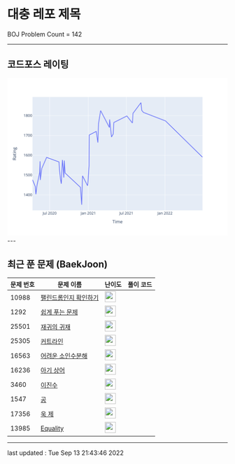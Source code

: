 # 대충 레포 제목

BOJ Problem Count = 142

---

## 코드포스 레이팅
[![Rating Graph](./cfStats.svg)](https://github.com/ingyu1008/Algorithm-Problem-Solving/blob/master/cfStats.html)---

## 최근 푼 문제 (BaekJoon)
| 문제 번호 | 문제 이름 | 난이도 | 풀이 코드 |
| --- | --- | --- | --- |
| 10988 | [팰린드롬인지 확인하기](https://www.acmicpc.net/problem/10988) | <img height="25px" width="25px=" src="https://static.solved.ac/tier_small/4.svg"/> |  |
| 1292 | [쉽게 푸는 문제](https://www.acmicpc.net/problem/1292) | <img height="25px" width="25px=" src="https://static.solved.ac/tier_small/5.svg"/> |  |
| 25501 | [재귀의 귀재](https://www.acmicpc.net/problem/25501) | <img height="25px" width="25px=" src="https://static.solved.ac/tier_small/4.svg"/> |  |
| 25305 | [커트라인](https://www.acmicpc.net/problem/25305) | <img height="25px" width="25px=" src="https://static.solved.ac/tier_small/4.svg"/> |  |
| 16563 | [어려운 소인수분해](https://www.acmicpc.net/problem/16563) | <img height="25px" width="25px=" src="https://static.solved.ac/tier_small/12.svg"/> |  |
| 16236 | [아기 상어](https://www.acmicpc.net/problem/16236) | <img height="25px" width="25px=" src="https://static.solved.ac/tier_small/13.svg"/> |  |
| 3460 | [이진수](https://www.acmicpc.net/problem/3460) | <img height="25px" width="25px=" src="https://static.solved.ac/tier_small/3.svg"/> |  |
| 1547 | [공](https://www.acmicpc.net/problem/1547) | <img height="25px" width="25px=" src="https://static.solved.ac/tier_small/3.svg"/> |  |
| 17356 | [욱 제](https://www.acmicpc.net/problem/17356) | <img height="25px" width="25px=" src="https://static.solved.ac/tier_small/2.svg"/> |  |
| 13985 | [Equality](https://www.acmicpc.net/problem/13985) | <img height="25px" width="25px=" src="https://static.solved.ac/tier_small/2.svg"/> |  |


---

last updated : Tue Sep 13 21:43:46 2022

